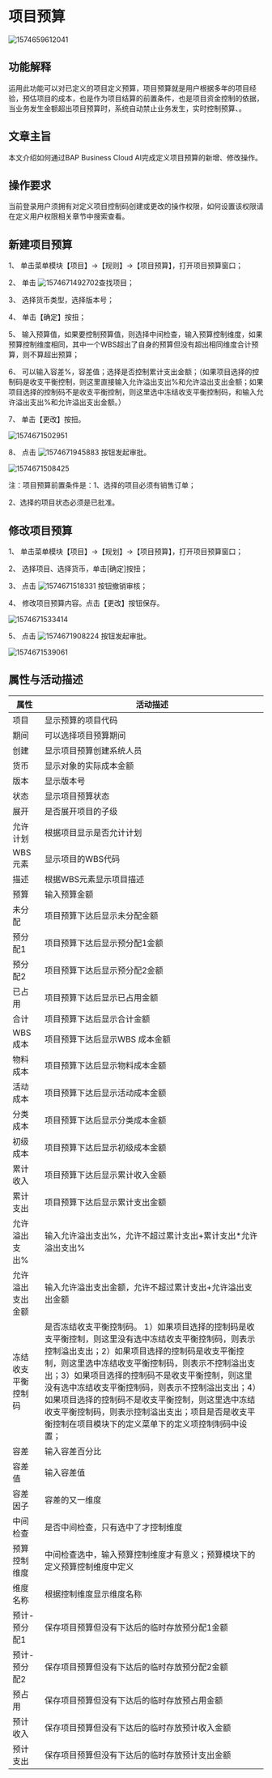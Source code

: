 # 项目预算

 ![1574659612041](zsk_xm_dy/common/headLine.png)

## 功能解释

运用此功能可以对已定义的项目定义预算，项目预算就是用户根据多年的项目经验，预估项目的成本，也是作为项目结算的前置条件，也是项目资金控制的依据，当业务发生金额超出项目预算时，系统自动禁止业务发生，实时控制预算、。

## 文章主旨

本文介绍如何通过BAP Business Cloud AI完成定义项目预算的新增、修改操作。

## 操作要求

当前登录用户须拥有对定义项目控制码创建或更改的操作权限，如何设置该权限请在定义用户权限相关章节中搜索查看。

## 新建项目预算

1、 单击菜单模块【项目】->【规则】->【项目预算】，打开项目预算窗口；

2、 单击 ![1574671492702](zsk_xm_dy/4.1.png)查找项目；

3、 选择货币类型，选择版本号；

4、 单击【确定】按扭；

5、 输入预算值，如果要控制预算值，则选择中间检查，输入预算控制维度，如果预算控制维度相同，其中一个WBS超出了自身的预算但没有超出相同维度合计预算，则不算超出预算；

6、 可以输入容差%，容差值；选择是否控制累计支出金额；（如果项目选择的控制码是收支平衡控制，则这里直接输入允许溢出支出%和允许溢出支出金额；如果项目选择的控制码不是收支平衡控制，则这里选中冻结收支平衡控制码，和输入允许溢出支出%和允许溢出支出金额。）

7、 单击【更改】按扭。

   ![1574671502951](zsk_xm_dy/4.2.png)

8、 点击  ![1574671945883](zsk_xm_dy/common/审批.png ) 按钮发起审批。

   ![1574671508425](zsk_xm_dy/4.3.png)

注：项目预算前置条件是：1、选择的项目必须有销售订单；

2、选择的项目状态必须是已批准。

 

## 修改项目预算

1、 单击菜单模块【项目】->【规划】->【项目预算】，打开项目预算窗口；

2、 选择项目、选择货币，单击[确定]按扭；

3、 点击 ![1574671518331](zsk_xm_dy/4.4.png)  按钮撤销审核；

4、 修改项目预算内容。点击【更改】按钮保存。

   ![1574671533414](zsk_xm_dy/4.5.png)

5、 点击  ![1574671908224](zsk_xm_dy/common/审批.png) 按钮发起审批。

   ![1574671539061](zsk_xm_dy/4.6.png)

## 属性与活动描述

| **属性**           | **活动描述**                                                 |
| ------------------ | ------------------------------------------------------------ |
| 项目               | 显示预算的项目代码                                           |
| 期间               | 可以选择项目预算期间                                         |
| 创建               | 显示项目预算创建系统人员                                     |
| 货币               | 显示对象的实际成本金额                                       |
| 版本               | 显示版本号                                                   |
| 状态               | 显示项目预算状态                                             |
| 展开               | 是否展开项目的子级                                           |
| 允许计划           | 根据项目显示是否允计计划                                     |
| WBS元素            | 显示项目的WBS代码                                            |
| 描述               | 根据WBS元素显示项目描述                                      |
| 预算               | 输入预算金额                                                 |
| 未分配             | 项目预算下达后显示未分配金额                                 |
| 预分配1            | 项目预算下达后显示预分配1金额                                |
| 预分配2            | 项目预算下达后显示预分配2金额                                |
| 已占用             | 项目预算下达后显示已占用金额                                 |
| 合计               | 项目预算下达后显示合计金额                                   |
| WBS成本            | 项目预算下达后显示WBS 成本金额                               |
| 物料成本           | 项目预算下达后显示物料成本金额                               |
| 活动成本           | 项目预算下达后显示活动成本金额                               |
| 分类成本           | 项目预算下达后显示分类成本金额                               |
| 初级成本           | 项目预算下达后显示初级成本金额                               |
| 累计收入           | 项目预算下达后显示累计收入金额                               |
| 累计支出           | 项目预算下达后显示累计支出金额                               |
| 允许溢出支出%      | 输入允许溢出支出%，允许不超过累计支出+累计支出*允许溢出支出% |
| 允许溢出支出金额   | 输入允许溢出支出金额，允许不超过累计支出+允许溢出支出金额    |
| 冻结收支平衡控制码 | 是否冻结收支平衡控制码。 1）如果项目选择的控制码是收支平衡控制，则这里没有选中冻结收支平衡控制码，则表示控制溢出支出；2）如果项目选择的控制码是收支平衡控制，则这里选中冻结收支平衡控制码，则表示不控制溢出支出；3）如果项目选择的控制码不是收支平衡控制，则这里没有选中冻结收支平衡控制码，则表示不控制溢出支出；4）如果项目选择的控制码不是收支平衡控制，则这里选中冻结收支平衡控制码，则表示控制溢出支出；项目是否是收支平衡控制在项目模块下的定义菜单下的定义项控制制码中设置； |
| 容差               | 输入容差百分比                                               |
| 容差值             | 输入容差值                                                   |
| 容差因子           | 容差的又一维度                                               |
| 中间检查           | 是否中间检查，只有选中了才控制维度                           |
| 预算控制维度       | 中间检查选中，输入预算控制维度才有意义；预算模块下的定义预算控制维度中定义 |
| 维度名称           | 根据控制维度显示维度名称                                     |
| 预计-预分配1       | 保存项目预算但没有下达后的临时存放预分配1金额                |
| 预计-预分配2       | 保存项目预算但没有下达后的临时存放预分配2金额                |
| 预占用             | 保存项目预算但没有下达后的临时存放预占用金额                 |
| 预计收入           | 保存项目预算但没有下达后的临时存放预计收入金额               |
| 预计支出           | 保存项目预算但没有下达后的临时存放预计支出金额               |

 
